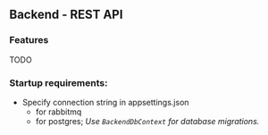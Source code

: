 ## Backend - REST API

### Features
TODO
### Startup requirements:
- Specify connection string in appsettings.json
    - for rabbitmq
    - for postgres; _Use ```BackendDbContext``` for database migrations._




